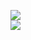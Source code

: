 [![](https://img.shields.io/badge/Made%20With-Github%20Spray-lightgrey.svg?style=for-the-badge&logo=github)](https://github.com/Annihil/github-spray#14081)  
[![](https://i.imgur.com/2DrTn0Z.gif)](https://github.com/Annihil/github-spray)